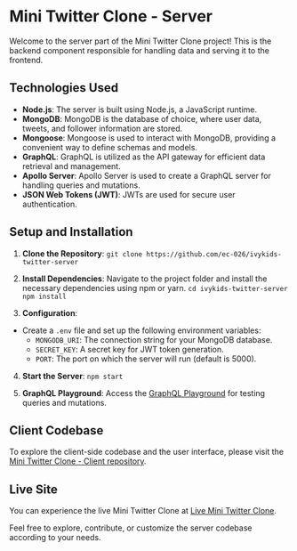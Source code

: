 # Mini Twitter Clone - Server

Welcome to the server part of the Mini Twitter Clone project! This is the backend component responsible for handling data and serving it to the frontend.

## Technologies Used
- **Node.js**: The server is built using Node.js, a JavaScript runtime.
- **MongoDB**: MongoDB is the database of choice, where user data, tweets, and follower information are stored.
- **Mongoose**: Mongoose is used to interact with MongoDB, providing a convenient way to define schemas and models.
- **GraphQL**: GraphQL is utilized as the API gateway for efficient data retrieval and management.
- **Apollo Server**: Apollo Server is used to create a GraphQL server for handling queries and mutations.
- **JSON Web Tokens (JWT)**: JWTs are used for secure user authentication.

## Setup and Installation
1. **Clone the Repository**: 
`git clone https://github.com/ec-026/ivykids-twitter-server`

2. **Install Dependencies**:
Navigate to the project folder and install the necessary dependencies using npm or yarn.
`cd ivykids-twitter-server`
`npm install`

3. **Configuration**:
- Create a `.env` file and set up the following environment variables:
  - `MONGODB_URI`: The connection string for your MongoDB database.
  - `SECRET_KEY`: A secret key for JWT token generation.
  - `PORT`: The port on which the server will run (default is 5000).

4. **Start the Server**:
`npm start`

5. **GraphQL Playground**:
Access the [GraphQL Playground](https://ivykids-twitter-server-production.up.railway.app) for testing queries and mutations.

## Client Codebase
To explore the client-side codebase and the user interface, please visit the [Mini Twitter Clone - Client repository](https://github.com/ec-026/ivykids-twitter-client).

## Live Site
You can experience the live Mini Twitter Clone at [Live Mini Twitter Clone](https://ivykids-twitter-client.vercel.app).

Feel free to explore, contribute, or customize the server codebase according to your needs.


